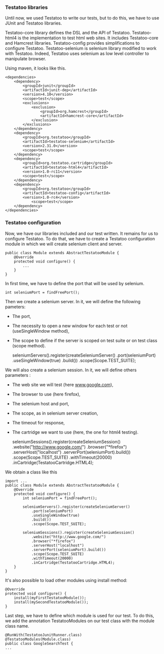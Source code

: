 ### Testatoo libraries

Until now, we used Testatoo to write our tests, but to do this, we have to use JUnit and Testatoo libraries.

Testatoo-core library defines the DSL and the API of Testatoo.
Testatoo-html4 is the implementation to test html web sites. It includes Testatoo-core and Hamcrest libraries.
Testatoo-config provides simplifications to configure Testatoo.
Testatoo-selenium is selenium library modified to work with Testatoo. Indeed, Testatoo uses selenium as low level controller to manipulate browser.

Using maven, it looks like this.

    <dependencies>
        <dependency>
            <groupId>junit</groupId>
            <artifactId>junit-dep</artifactId>
            <version>4.10</version>
            <scope>test</scope>
            <exclusions>
                <exclusion>
                    <groupId>org.hamcrest</groupId>
                    <artifactId>hamcrest-core</artifactId>
                </exclusion>
            </exclusions>
        </dependency>
        <dependency>
            <groupId>org.testatoo</groupId>
            <artifactId>testatoo-selenium</artifactId>
            <version>2.31.0</version>
            <scope>test</scope>
        </dependency>
        <dependency>
            <groupId>org.testatoo.cartridge</groupId>
            <artifactId>testatoo-html4</artifactId>
            <version>1.0-rc11</version>
            <scope>test</scope>
        </dependency>
        <dependency>
            <groupId>org.testatoo</groupId>
            <artifactId>testatoo-config</artifactId>
            <version>1.0-rc4</version>
                <scope>test</scope>
        </dependency>
    </dependencies>

### Testatoo configuration

Now, we have our libraries included and our test written. It remains for us to configure Testatoo.
To do that, we have to create a Testatoo configuration module in which we will create selenium client and server.

	public class Module extends AbstractTestatooModule {
		@Override
		protected void configure() {
			...
		}
	}

In first time, we have to define the port that will be used by selenium.

	int seleniumPort = findFreePort();

Then we create a selenium server.
In it, we will define the following pameters:
- The port,
- The necessity to open a new window for each test or not (useSingleWindow method),
- The scope to define if the server is scoped on test suite or on test class (scope method).

	seleniumServers().register(createSeleniumServer()
		.port(seleniumPort)
		.useSingleWindow(true)
		.build())
		.scope(Scope.TEST_SUITE);

We will also create a selenium session.
In it, we will define others parameters :
- The web site we will test (here www.google.com),
- The browser to use (here firefox),
- The selenium host and port,
- The scope, as in selenium server creation,
- The timeout for response,
- The cartridge we want to use (here, the one for html4 testing).

	seleniumSessions().register(createSeleniumSession()
		.website("http://www.google.com/")
		.browser("*firefox")
		.serverHost("localhost")
		.serverPort(seleniumPort).build())
		.scope(Scope.TEST_SUITE)
		.withTimeout(20000)
		.inCartridge(TestatooCartridge.HTML4);

We obtain a class like this

	import ...
	public class Module extends AbstractTestatooModule {
		@Override
		protected void configure() {
			int seleniumPort = findFreePort();

			seleniumServers().register(createSeleniumServer()
				.port(seleniumPort)
				.useSingleWindow(true)
				.build())
				.scope(Scope.TEST_SUITE);

			seleniumSessions().register(createSeleniumSession()
				.website("http://www.google.com/")
				.browser("*firefox")
				.serverHost("localhost")
				.serverPort(seleniumPort).build())
				.scope(Scope.TEST_SUITE)
				.withTimeout(20000)
				.inCartridge(TestatooCartridge.HTML4);
		}
	}

It's also possible to load other modules using install method:

    @Override
    protected void configure() {
        install(myFirstTestatooModule());
        install(mySecondTestatooModule());
    }

Last step, we have to define which module is used for our test.
To do this, we add the annotation TestatooModules on our test class with the module class name.

	@RunWith(TestatooJunitRunner.class)
	@TestatooModules(Module.class)
	public class GoogleSearchTest {
	...
